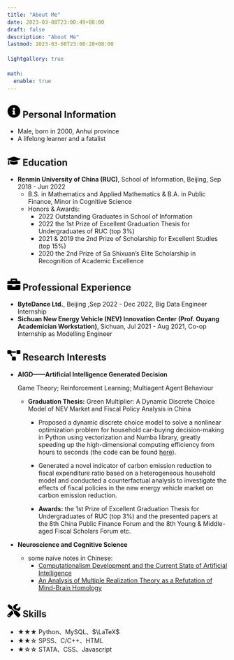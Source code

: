```yaml
---
title: "About Me"
date: 2023-03-08T23:00:49+08:00
draft: false
description: "About Me"
lastmod: 2023-03-08T23:00:28+08:00

lightgallery: true

math:
  enable: true
---
```

 ## <img src="assets/info-circle-solid.svg" width="30px"> Personal Information

 - Male, born in 2000, Anhui province
 -  A lifelong learner and a fatalist
## <img src="assets/graduation-cap-solid.svg" width="30px"> Education

- **Renmin University of China (RUC)**, School of Information, Beijing, Sep 2018 - Jun 2022
	- B.S. in Mathematics and Applied Mathematics & B.A. in Public Finance, Minor in Cognitive Science
	- Honors & Awards: 
		- 2022 Outstanding Graduates in School of Information
		- 2022 the 1st Prize of Excellent Graduation Thesis for Undergraduates of RUC (top 3%)
		- 2021 & 2019 the 2nd Prize of Scholarship for Excellent Studies (top 15%)
		- 2020 the 2nd Prize of Sa Shixuan’s Elite Scholarship in Recognition of Academic Excellence
	


## <img src="assets/briefcase-solid.svg" width="30px"> Professional Experience

- **ByteDance Ltd.**, Beijing ,Sep 2022 - Dec 2022, Big Data Engineer Internship
- **Sichuan New Energy Vehicle (NEV) Innovation Center (Prof. Ouyang Academician Workstation)**, Sichuan, Jul 2021 - Aug 2021, Co-op Internship as Modelling Engineer


## <img src="assets/project-diagram-solid.svg" width="30px"> Research Interests

- **AIGD——Artificial Intelligence Generated Decision**

	Game Theory; Reinforcement Learning; Multiagent Agent Behaviour
	- **Graduation Thesis:** Green  Multiplier:  A  Dynamic  Discrete  Choice  Model  of  NEV  Market  and  Fiscal  Policy  Analysis  in  China
		- Proposed  a  dynamic  discrete  choice  model  to  solve  a  nonlinear  optimization  problem  for  household  car-buying  decision-making  in  Python using vectorization and Numba library, greatly speeding up the high-dimensional computing efficiency from hours to seconds (the code can be found [here](https://github.com/HughYau/Research-with-Python/tree/main/Green%20Multiplier)).

		- Generated  a  novel  indicator  of  carbon  emission  reduction  to  fiscal  expenditure  ratio  based  on  a  heterogeneous  household  model  and  conducted  a counterfactual analysis to investigate the effects of fiscal policies in the new energy vehicle market on carbon emission reduction.
		- **Awards:** the  1st Prize  of  Excellent  Graduation  Thesis  for  Undergraduates  of  RUC  (top  3%)  and the presented  papers  at  the  8th China  Public  Finance  Forum  and  the  8th Young & Middle-aged Fiscal Scholars Forum etc.
- **Neuroscience and Cognitive Science**
	- some naive notes in Chinese: 
		- [Computationalism Development and the Current State of Artificial Intelligence](https://hughyau.github.io/zh-cn/计算主义的发展与人工智能)
		- [An Analysis of Multiple Realization Theory as a Refutation of Mind-Brain Homology](https://hughyau.github.io/zh-cn/浅析多重实现论对心脑同一论的反驳/)		

## <img src="assets/tools-solid.svg" width="30px"> Skills

- ★★★ Python、MySQL、$\LaTeX$
- ★★☆ SPSS、C/C++、HTML
- ★☆☆ STATA、CSS、Javascript
